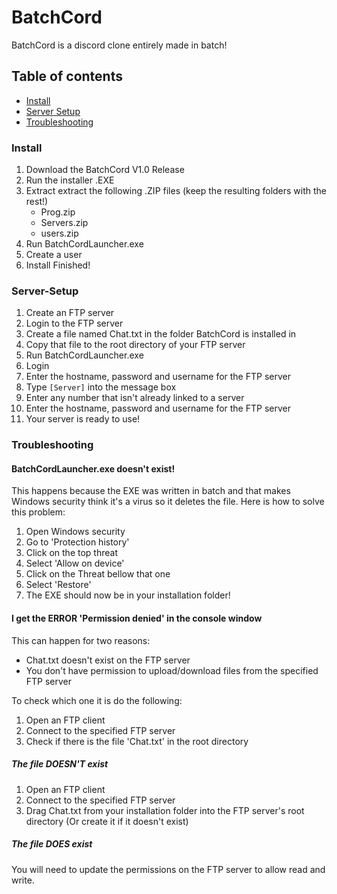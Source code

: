 # BatchCord
BatchCord is a discord clone entirely made in batch!

## Table of contents

* [Install](#Install)
* [Server Setup](#Server-Setup)
* [Troubleshooting](#Troubleshooting)


### Install

1. Download the BatchCord V1.0 Release
2. Run the installer .EXE
3. Extract extract the following .ZIP files (keep the resulting folders with the rest!)
   - Prog.zip
   - Servers.zip
   - users.zip
4. Run BatchCordLauncher.exe
5. Create a user
6. Install Finished!

### Server-Setup

1. Create an FTP server
2. Login to the FTP server
3. Create a file named Chat.txt in the folder BatchCord is installed in
4. Copy that file to the root directory of your FTP server
5. Run BatchCordLauncher.exe
6. Login
7. Enter the hostname, password and username for the FTP server
8. Type `[Server]` into the message box
9. Enter any number that isn't already linked to a server
10. Enter the hostname, password and username for the FTP server
11. Your server is ready to use!

### Troubleshooting

#### BatchCordLauncher.exe doesn't exist!
This happens because the EXE was written in batch and that makes Windows security think it's a virus so it deletes the file.
Here is how to solve this problem:
1. Open Windows security
2. Go to 'Protection history'
3. Click on the top threat
4. Select 'Allow on device'
5. Click on the Threat bellow that one
6. Select 'Restore'
7. The EXE should now be in your installation folder!

#### I get the ERROR 'Permission denied' in the console window
This can happen for two reasons:
 - Chat.txt doesn't exist on the FTP server
 - You don't have permission to upload/download files from the specified FTP server

To check which one it is do the following:
1. Open an FTP client
2. Connect to the specified FTP server
3. Check if there is the file 'Chat.txt' in the root directory
##### The file DOESN'T exist
1. Open an FTP client
2. Connect to the specified FTP server
3. Drag Chat.txt from your installation folder into the FTP server's root directory (Or create it if it doesn't exist)
##### The file DOES exist
You will need to update the permissions on the FTP server to allow read and write.
